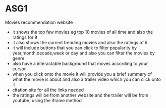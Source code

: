 # ASG1
 Movies recommendation website
 - it shows the top few movies eg top 10 movies of all time and also the ratings for it
 - it also shows the current trending movies and also the ratings of it
 - it will include buttons that you can click to filter popularity by year,month,decade,week or day and also you can filter the movies by genre
 - also have a interactable background that moves according to your cursor
 - when you click onto the movie it will provide you a brief summary of what the movie is about and also a trailer video which you can click onto it
 - citation site for all the links needed
 - the ratings will be from another website and the trailer will be from  youtube, using the iframe method
 
